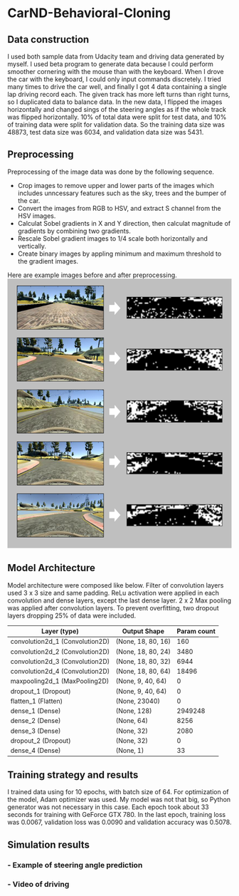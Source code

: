 # CarND-Behavioral-Cloning

## Data construction
I used both sample data from Udacity team and driving data generated by myself. I used beta program to generate data because I could perform smoother cornering with the mouse than with the keyboard. When I drove the car with the keyboard, I could only input commands discretely. I tried many times to drive the car well, and finally I got 4 data containing a single lap driving record each.
The given track has more left turns than right turns, so I duplicated data to balance data. In the new data, I flipped the images horizontally and changed sings of the steering angles as if the whole track was flipped horizontally.
10% of total data were split for test data, and 10% of training data were split for validation data. So the training data size was 48873, test data size was 6034, and validation data size was 5431.


## Preprocessing
Preprocessing of the image data was done by the following sequence.
* Crop images to remove upper and lower parts of the images which includes unncessary features such as the sky, trees and the bumper of the car. 
* Convert the images from RGB to HSV, and extract S channel from the HSV images.
* Calculat Sobel gradients in X and Y direction, then calculat magnitude of gradients by combining two gradients.
* Rescale Sobel gradient images to 1/4 scale both horizontally and vertically.
* Create binary images by appling minimum and maximum threshold to the gradient images.

Here are example images before and after preprocessing.
![Screenshot](./preprocessing.png)

## Model Architecture
Model architecture were composed like below. Filter of convolution layers used 3 x 3 size and same padding. ReLu activation were applied in each convolution and dense layers, except the last dense layer. 2 x 2 Max pooling was applied after convolution layers. To prevent overfitting, two dropout layers dropping 25% of data were included.

Layer (type)                    | Output Shape        |  Param count
--------------------------------|---------------------|--------------
convolution2d_1 (Convolution2D) | (None, 18, 80, 16)  |  160
convolution2d_2 (Convolution2D) | (None, 18, 80, 24)  |  3480
convolution2d_3 (Convolution2D) | (None, 18, 80, 32)  |  6944
convolution2d_4 (Convolution2D) | (None, 18, 80, 64)  |  18496
maxpooling2d_1 (MaxPooling2D)   | (None, 9, 40, 64)   |  0
dropout_1 (Dropout)             | (None, 9, 40, 64)   |  0
flatten_1 (Flatten)             | (None, 23040)       |  0
dense_1 (Dense)                 | (None, 128)         |  2949248
dense_2 (Dense)                 | (None, 64)          |  8256
dense_3 (Dense)                 | (None, 32)          |  2080
dropout_2 (Dropout)             | (None, 32)          |  0
dense_4 (Dense)                 | (None, 1)           |  33


## Training strategy and results
I trained data using for 10 epochs, with batch size of 64. For optimization of the model, Adam optimizer was used. My model was not that big, so Python generator was not necessary in this case. Each epoch took about 33 seconds for training with GeForce GTX 780. In the last epoch, training loss was 0.0067, validation loss was 0.0090 and validation accuracy was 0.5078.


## Simulation results
### - Example of steering angle prediction
### - Video of driving
